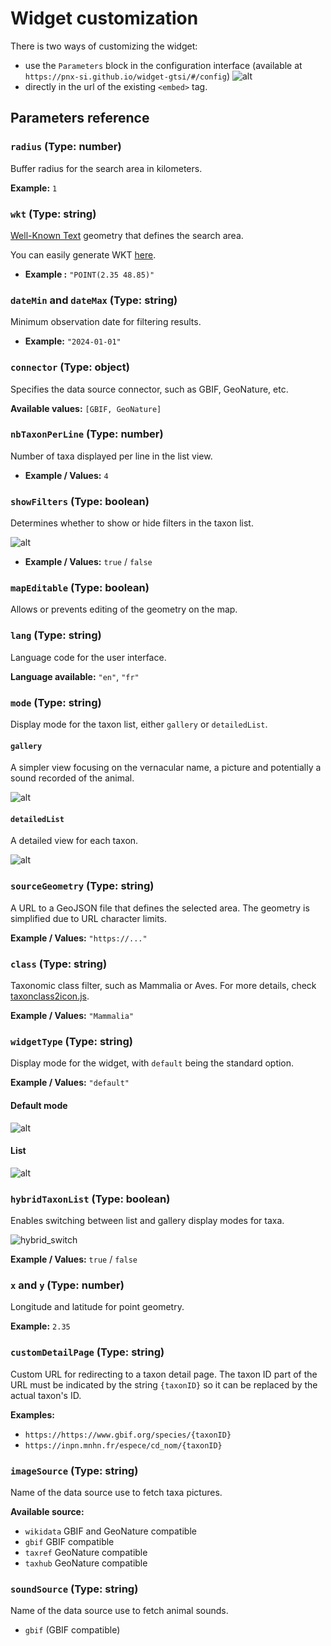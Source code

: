 # Widget customization

There is two ways of customizing the widget:

- use the `Parameters` block in the configuration interface (available at `https://pnx-si.github.io/widget-gtsi/#/config`)
  ![alt](images/parameters.png)
- directly in the url of the existing `<embed>` tag.

## Parameters reference

### `radius` (**Type:** number)

Buffer radius for the search area in kilometers.

**Example:** `1`

### `wkt` (**Type:** string)

[Well-Known Text](https://fr.wikipedia.org/wiki/Well-known_text) geometry that defines the search area.

You can easily generate WKT [here](https://wktmap.com/).

- **Example :** `"POINT(2.35 48.85)"`

### `dateMin` and `dateMax` (**Type:** string)

Minimum observation date for filtering results.

- **Example:** `"2024-01-01"`

### `connector` (**Type:** object)

Specifies the data source connector, such as GBIF, GeoNature, etc.

**Available values:** `[GBIF, GeoNature]`

### `nbTaxonPerLine` (**Type:** number)

Number of taxa displayed per line in the list view.

- **Example / Values:** `4`

### `showFilters` (**Type:** boolean)

Determines whether to show or hide filters in the taxon list.

![alt](images/customize/filter_switch.gif)

- **Example / Values:** `true` / `false`

### `mapEditable` (**Type:** boolean)

Allows or prevents editing of the geometry on the map.

### `lang` (**Type:** string)

Language code for the user interface.

**Language available:** `"en"`, `"fr"`

### `mode` (**Type:** string)

Display mode for the taxon list, either `gallery` or `detailedList`.

#### `gallery`

A simpler view focusing on the vernacular name, a picture and potentially a sound recorded of the animal.

![alt](images/first_result_gallery.png)

#### `detailedList`

A detailed view for each taxon.

![alt](images/first_result.png)

### `sourceGeometry` (**Type:** string)

A URL to a GeoJSON file that defines the selected area. The geometry is simplified due to URL character limits.

**Example / Values:** `"https://..."`

### `class` (**Type:** string)

Taxonomic class filter, such as Mammalia or Aves. For more details, check [taxonclass2icon.js](https://github.com/PnX-SI/widget-gtsi/blob/main/src/assets/taxonclass2icon.js).

**Example / Values:** `"Mammalia"`

### `widgetType` (**Type:** string)

Display mode for the widget, with `default` being the standard option.

**Example / Values:** `"default"`

#### Default mode

![alt](images/maplist_mode.png)

#### List

![alt](images/first_result_gallery.png)

### `hybridTaxonList` (**Type:** boolean)

Enables switching between list and gallery display modes for taxa.

![hybrid_switch](images/customize/hybrid_switch.gif)

**Example / Values:** `true` / `false`

### `x` and `y` (**Type:** number)

Longitude and latitude for point geometry.

**Example:** `2.35`

### `customDetailPage` (**Type:** string)

Custom URL for redirecting to a taxon detail page. The taxon ID part of the URL must be indicated by the string `{taxonID}` so it can be replaced by the actual taxon's ID.

**Examples:**

- `https://https://www.gbif.org/species/{taxonID}`
- `https://inpn.mnhn.fr/espece/cd_nom/{taxonID}`

### `imageSource` (**Type:** string)

Name of the data source use to fetch taxa pictures.

**Available source:**

- `wikidata` GBIF and GeoNature compatible
- `gbif` GBIF compatible
- `taxref` GeoNature compatible
- `taxhub` GeoNature compatible

### `soundSource` (**Type:** string)

Name of the data source use to fetch animal sounds.

- `gbif` (GBIF compatible)
